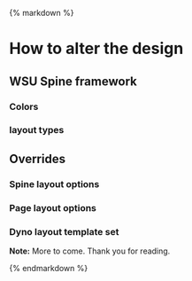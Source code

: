 {% markdown %}
# How to alter the design

## WSU Spine framework

### Colors
### layout types

## Overrides

### Spine layout options
### Page layout options
### Dyno layout template set

**Note:** More to come. Thank you for reading.
	
{% endmarkdown %}
